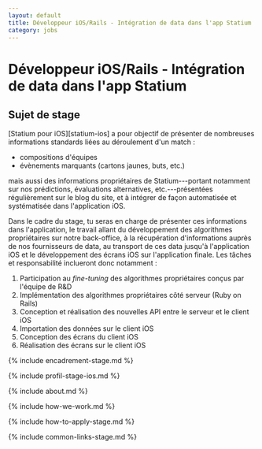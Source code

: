 ```yaml
---
layout: default
title: Développeur iOS/Rails - Intégration de data dans l'app Statium
category: jobs
---
```


# Développeur iOS/Rails - Intégration de data dans l'app Statium


## Sujet de stage

[Statium pour iOS][statium-ios] a pour objectif de présenter de nombreuses informations standards liées au déroulement d'un match : 

- compositions d'équipes
- évènements marquants (cartons jaunes, buts, etc.)

mais aussi des informations propriétaires de Statium---portant notamment sur nos prédictions, évaluations alternatives, etc.---présentées régulièrement 
sur le blog du site, et à intégrer de façon automatisée et systématisée dans l'application iOS. 
 
Dans le cadre du stage, tu seras en charge de présenter ces informations dans l'application, le travail allant du développement des algorithmes propriétaires sur notre back-office, à la récupération d'informations auprès de nos fournisseurs de data, au transport de ces data jusqu'à l'application iOS et le développement des écrans iOS sur l'application finale. Les tâches et responsabilité inclueront donc notamment :

1. Participation au *fine-tuning* des algorithmes propriétaires conçus par l'équipe de R&D
1. Implémentation des algorithmes propriétaires côté serveur (Ruby on Rails)
1. Conception et réalisation des nouvelles API entre le serveur et le client iOS
1. Importation des données sur le client iOS
1. Conception des écrans du client iOS
1. Réalisation des écrans sur le client iOS



{% include encadrement-stage.md %}



{% include profil-stage-ios.md %}



{% include about.md %}



{% include how-we-work.md %}



{% include how-to-apply-stage.md %}



{% include common-links-stage.md %}
